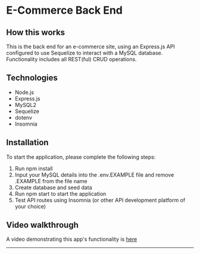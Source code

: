 # E-Commerce Back End

## How this works

This is the back end for an e-commerce site, using an Express.js API configured to use Sequelize to interact with a MySQL database. Functionality includes all REST(ful) CRUD operations.

## Technologies

- Node.js
- Express.js
- MySQL2
- Sequelize
- dotenv
- Insomnia

## Installation

To start the application, please complete the following steps:

1. Run npm install
2. Input your MySQL details into the .env.EXAMPLE file and remove .EXAMPLE from the file name
3. Create database and seed data 
4. Run npm start to start the application
5. Test API routes using Insomnia (or other API development platform of your choice)

## Video walkthrough

A video demonstrating this app's functionality is [here](https://watch.screencastify.com/v/KiuAM3UqTiX7nWSWexnJ)

---